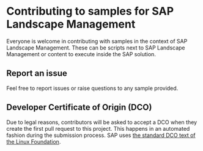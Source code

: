 # Contributing to samples for SAP Landscape Management

Everyone is welcome in contributing with samples in the context of SAP Landscape Management. These can be scripts next to SAP Landscape Management or content to execute inside the SAP solution.

## Report an issue

Feel free to report issues or raise questions to any sample provided. 

## Developer Certificate of Origin (DCO)
Due to legal reasons, contributors will be asked to accept a DCO when they create the first pull request to this project. This happens in an automated fashion during the submission process. SAP uses [the standard DCO text of the Linux Foundation](https://developercertificate.org/).
